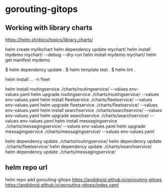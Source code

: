 # gorouting-gitops

## Working with library charts
https://helm.sh/docs/topics/library_charts/

helm create mylibchart
helm dependency update mychart/
helm install mydemo mychart/ --debug --dry-run
helm install mydemo mychart/
helm get manifest mydemo



$ helm dependency update .
$ helm template test .
$ helm lint .

helm install ... -n fleet
 
helm install routingservice ./charts/routingservice/ --values env-values.yaml
helm upgrade routingservice ./charts/routingservice/ --values env-values.yaml
helm install fleetservice ./charts/fleetservice/ --values env-values.yaml
helm upgrade fleetservice ./charts/fleetservice/ --values env-values.yaml
helm install searchservice ./charts/searchservice/ --values env-values.yaml 
helm upgrade searchservice ./charts/searchservice/ --values env-values.yaml
helm install messagingservice ./charts/messagingservice/ --values env-values.yaml
helm upgrade messagingservice ./charts/messagingservice/ --values env-values.yaml


helm dependency update ./charts/routingservice/
helm dependency update ./charts/fleetservice/
helm dependency update ./charts/searchservice/
helm dependency update ./charts/messagingservice/

## helm repo url
helm repo add gorouting-gitops https://andidroid.github.io/gorouting-gitops
https://andidroid.github.io/gorouting-gitops/index.yaml